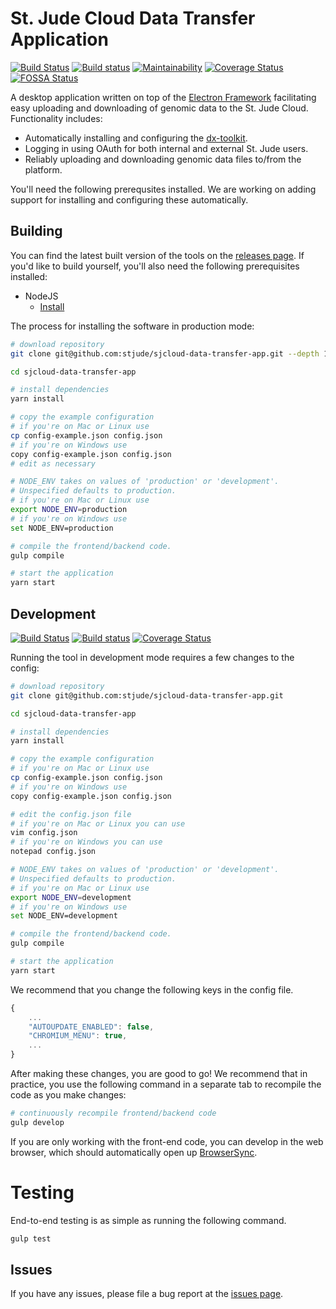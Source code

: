 

St. Jude Cloud Data Transfer Application
========================================

[![Build Status](https://travis-ci.org/stjude/sjcloud-data-transfer-app.svg?branch=master)](https://travis-ci.org/stjude/sjcloud-data-transfer-app) [![Build status](https://ci.appveyor.com/api/projects/status/m0a9yidlkb96sgfi/branch/master?svg=true)](https://ci.appveyor.com/project/claymcleod/sjcloud-data-transfer-app/branch/master) [![Maintainability](https://api.codeclimate.com/v1/badges/ce7eed7d778bf50ac81a/maintainability)](https://codeclimate.com/github/stjude/sjcloud-data-transfer-app/maintainability) [![Coverage Status](https://coveralls.io/repos/github/stjude/sjcloud-data-transfer-app/badge.svg?branch=master)](https://coveralls.io/github/stjude/sjcloud-data-transfer-app?branch=master) [![FOSSA Status](https://app.fossa.io/api/projects/git%2Bgithub.com%2Fstjude%2Fsjcloud-data-transfer-app.svg?type=shield)](https://app.fossa.io/projects/git%2Bgithub.com%2Fstjude%2Fsjcloud-data-transfer-app?ref=badge_shield)

A desktop application written on top of the [Electron Framework](https://electron.atom.io/) facilitating easy uploading and downloading of genomic data to the  St. Jude Cloud. Functionality includes:

* Automatically installing and configuring the [dx-toolkit](https://github.com/dnanexus/dx-toolkit).
* Logging in using OAuth for both internal and external St. Jude users.
* Reliably uploading and downloading genomic data files to/from the platform.

You'll need the following prerequsites installed. We are working on adding support for installing and configuring these automatically.

Building
-------

You can find the latest built version of the tools on the [releases page](https://github.com/stjude/sjcloud-data-transfer-app/releases). If you'd like to build yourself, you'll also need the following prerequisites installed:


* NodeJS
    - [Install](https://nodejs.org/en/download/)

The process for installing the software in production mode:

```bash
# download repository
git clone git@github.com:stjude/sjcloud-data-transfer-app.git --depth 1

cd sjcloud-data-transfer-app

# install dependencies
yarn install

# copy the example configuration
# if you're on Mac or Linux use
cp config-example.json config.json
# if you're on Windows use
copy config-example.json config.json 
# edit as necessary

# NODE_ENV takes on values of 'production' or 'development'.
# Unspecified defaults to production.
# if you're on Mac or Linux use
export NODE_ENV=production
# if you're on Windows use
set NODE_ENV=production

# compile the frontend/backend code.
gulp compile

# start the application
yarn start
```

Development
-----------

[![Build Status](https://travis-ci.org/stjude/sjcloud-data-transfer-app.svg?branch=development)](https://travis-ci.org/stjude/sjcloud-data-transfer-app) [![Build status](https://ci.appveyor.com/api/projects/status/m0a9yidlkb96sgfi/branch/development?svg=true)](https://ci.appveyor.com/project/claymcleod/sjcloud-data-transfer-app/branch/development) [![Coverage Status](https://coveralls.io/repos/github/stjude/sjcloud-data-transfer-app/badge.svg?branch=development)](https://coveralls.io/github/stjude/sjcloud-data-transfer-app?branch=development)

Running the tool in development mode requires a few changes to the config:

```bash
# download repository
git clone git@github.com:stjude/sjcloud-data-transfer-app.git

cd sjcloud-data-transfer-app

# install dependencies
yarn install

# copy the example configuration
# if you're on Mac or Linux use
cp config-example.json config.json
# if you're on Windows use
copy config-example.json config.json 

# edit the config.json file
# if you're on Mac or Linux you can use
vim config.json
# if you're on Windows you can use
notepad config.json

# NODE_ENV takes on values of 'production' or 'development'.
# Unspecified defaults to production.
# if you're on Mac or Linux use
export NODE_ENV=development
# if you're on Windows use
set NODE_ENV=development

# compile the frontend/backend code.
gulp compile

# start the application
yarn start 
```

We recommend that you change the following keys in the config
 file.

```javascript
{
    ...
    "AUTOUPDATE_ENABLED": false,
    "CHROMIUM_MENU": true,
    ...
}
```

After making these changes, you are good to go! We recommend that in practice, you use the following command in a separate tab to recompile the code as you make changes:

```bash
# continuously recompile frontend/backend code
gulp develop
```

If you are only working with the front-end code, you can develop in the web browser, which should automatically open up [BrowserSync](https://www.browsersync.io/). 


Testing
=======

End-to-end testing is as simple as running the following command.

```bash
gulp test
```

Issues
------

If you have any issues, please file a bug report at the [issues page](https://github.com/stjude/sjcloud-data-transfer-app/issues).
